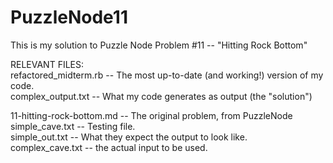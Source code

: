 PuzzleNode11
============

This is my solution to Puzzle Node Problem #11 -- "Hitting Rock Bottom"

RELEVANT FILES:  
refactored_midterm.rb -- The most up-to-date (and working!) version of my code.  
complex_output.txt -- What my code generates as output  (the "solution")

11-hitting-rock-bottom.md -- The original problem, from PuzzleNode  
simple\_cave.txt -- Testing file.  
simple\_out.txt -- What they expect the output to look like.  
complex\_cave.txt -- the actual input to be used.
